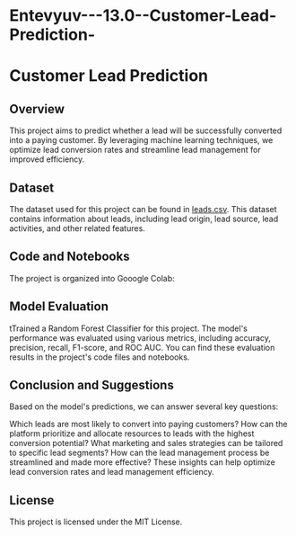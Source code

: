 # Entevyuv---13.0--Customer-Lead-Prediction-

# Customer Lead Prediction

## Overview

This project aims to predict whether a lead will be successfully converted into a paying customer. By leveraging machine learning techniques, we optimize lead conversion rates and streamline lead management for improved efficiency.

## Dataset

The dataset used for this project can be found in [leads.csv](./data/leads_dataset.csv). This dataset contains information about leads, including lead origin, lead source, lead activities, and other related features.

## Code and Notebooks

The project is organized into Gooogle Colab:


## Model Evaluation
tTrained a Random Forest Classifier for this project. The model's performance was evaluated using various metrics, including accuracy, precision, recall, F1-score, and ROC AUC. You can find these evaluation results in the project's code files and notebooks.

## Conclusion and Suggestions
Based on the model's predictions, we can answer several key questions:

Which leads are most likely to convert into paying customers?
How can the platform prioritize and allocate resources to leads with the highest conversion potential?
What marketing and sales strategies can be tailored to specific lead segments?
How can the lead management process be streamlined and made more effective?
These insights can help optimize lead conversion rates and lead management efficiency.

## License
This project is licensed under the MIT License.


